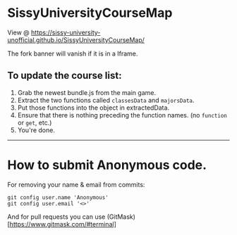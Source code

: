# SissyUniversityCourseMap

View @ https://sissy-university-unofficial.github.io/SissyUniversityCourseMap/

The fork banner will vanish if it is in a Iframe.

## To update the course list:

1. Grab the newest bundle.js from the main game.
2. Extract the two functions called `classesData` and `majorsData`.
3. Put those functions into the object in extractedData.
4. Ensure that there is nothing preceding the function names. (no `function` or `get`, etc.)
5. You're done.

---

# How to submit Anonymous code.

For removing your name & email from commits:

```
git config user.name 'Anonymous'
git config user.email '<>'
```

And for pull requests you can use (GitMask)[https://www.gitmask.com/#terminal]
